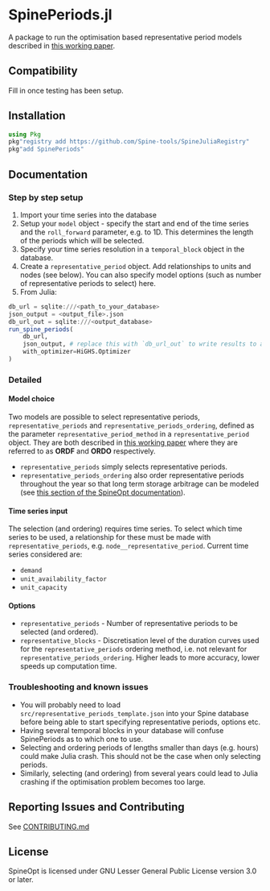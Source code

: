 # SpinePeriods.jl

A package to run the optimisation based representative period models described in [this working paper](https://www.mech.kuleuven.be/en/tme/research/energy-systems-integration-modeling/pdf-publications/wp-esim2021-1).

## Compatibility

Fill in once testing has been setup.

## Installation

```julia
using Pkg
pkg"registry add https://github.com/Spine-tools/SpineJuliaRegistry"
pkg"add SpinePeriods"
```

## Documentation

### Step by step setup

1. Import your time series into the database
2. Setup your `model` object - specify the start and end of the time series and the `roll_forward` parameter, e.g. to 1D. This determines the length of the periods which will be selected.
3. Specify your time series resolution in a `temporal_block` object in the database.
4. Create a `representative_period` object. Add relationships to units and nodes (see below). You can also specify model options (such as number of representative periods to select) here.
5. From Julia:
```julia
db_url = sqlite:///<path_to_your_database>
json_output = <output_file>.json 
db_url_out = sqlite:///<output_database>
run_spine_periods(
    db_url,
    json_output, # replace this with `db_url_out` to write results to a database
    with_optimizer=HiGHS.Optimizer
)
```

### Detailed

#### Model choice

Two models are possible to select representative periods, `representative_periods` and `representative_periods_ordering`, defined as the parameter `representative_period_method` in a `representative_period` object. They are both described in [this working paper](https://www.mech.kuleuven.be/en/tme/research/energy-systems-integration-modeling/pdf-publications/wp-esim2021-1) where they are referred to as **ORDF** and **ORDO** respectively.
* `representative_periods` simply selects representative periods.
* `representative_periods_ordering` also order representative periods throughout the year so that long term storage arbitrage can be modeled (see [this section of the SpineOpt documentation](https://spine-tools.github.io/SpineOpt.jl/latest/advanced_concepts/representative_days_w_seasonal_storage/)).

#### Time series input

The selection (and ordering) requires time series. To select which time series to be used, a relationship for these must be made with `representative_periods`, e.g. `node__representative_period`. Current time series considered are:
* `demand`
* `unit_availability_factor` 
* `unit_capacity`

#### Options
- `representative_periods` - Number of representative periods to be selected (and ordered).
- `representative_blocks` - Discretisation level of the duration curves used for the `representative_periods` ordering method, i.e. not relevant for `representative_periods_ordering`. Higher leads to more accuracy, lower speeds up computation time.

### Troubleshooting and known issues
* You will probably need to load `src/representative_periods_template.json` into your Spine database before being able to start specifying representative periods, options etc.
* Having several temporal blocks in your database will confuse SpinePeriods as to which one to use.
* Selecting and ordering periods of lengths smaller than days (e.g. hours) could make Julia crash. This should not be the case when only selecting periods.
* Similarly, selecting (and ordering) from several years could lead to Julia crashing if the optimisation problem becomes too large.


## Reporting Issues and Contributing

See [CONTRIBUTING.md](CONTRIBUTING.md)

## License

SpineOpt is licensed under GNU Lesser General Public License version 3.0 or later.
